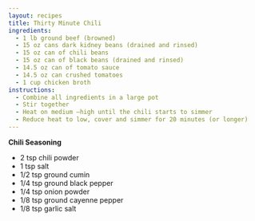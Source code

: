 ```yaml
---
layout: recipes
title: Thirty Minute Chili
ingredients:
  - 1 lb ground beef (browned)
  - 15 oz cans dark kidney beans (drained and rinsed)
  - 15 oz can of chili beans
  - 15 oz can of black beans (drained and rinsed)
  - 14.5 oz can of tomato sauce
  - 14.5 oz can crushed tomatoes
  - 1 cup chicken broth
instructions:
  - Combine all ingredients in a large pot
  - Stir together
  - Heat on medium –high until the chili starts to simmer
  - Reduce heat to low, cover and simmer for 20 minutes (or longer)
---
```


**Chili Seasoning**
- 2 tsp chili powder
- 1 tsp salt
- 1/2 tsp ground cumin
- 1/4 tsp ground black pepper
- 1/4 tsp onion powder
- 1/8 tsp ground cayenne pepper
- 1/8 tsp garlic salt
